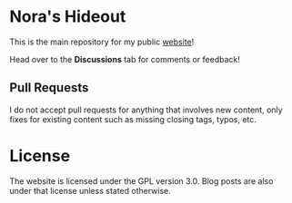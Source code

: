 # Nora's Hideout
This is the main repository for my public [website](https://analogfeelings.github.io/)!

Head over to the **Discussions** tab for comments or feedback!

## Pull Requests
I do not accept pull requests for anything that involves new content, only fixes for existing content such as missing closing tags, typos, etc.

# License
The website is licensed under the GPL version 3.0. Blog posts are also under that license unless stated otherwise.
